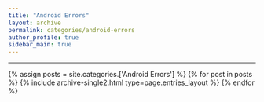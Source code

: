 ```yaml
---
title: "Android Errors"
layout: archive
permalink: categories/android-errors
author_profile: true
sidebar_main: true
---
```


<!-- 공백이 포함되어 있는 카테고리 이름의 경우 site.categories['a b c'] 이런식으로! -->

***

{% assign posts = site.categories.['Android Errors'] %}
{% for post in posts %} {% include archive-single2.html type=page.entries_layout %} {% endfor %}